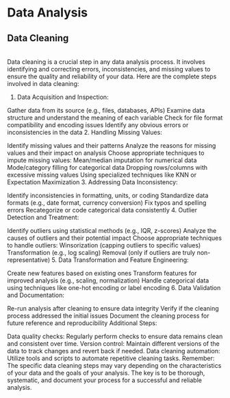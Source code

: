 # Data Analysis

<h2>Data Cleaning</h2>
<br>
Data cleaning is a crucial step in any data analysis process. It involves identifying and correcting errors, inconsistencies, and missing values to ensure the quality and reliability of your data. Here are the complete steps involved in data cleaning:

1. Data Acquisition and Inspection:

Gather data from its source (e.g., files, databases, APIs)
Examine data structure and understand the meaning of each variable
Check for file format compatibility and encoding issues
Identify any obvious errors or inconsistencies in the data
2. Handling Missing Values:

Identify missing values and their patterns
Analyze the reasons for missing values and their impact on analysis
Choose appropriate techniques to impute missing values:
Mean/median imputation for numerical data
Mode/category filling for categorical data
Dropping rows/columns with excessive missing values
Using specialized techniques like KNN or Expectation Maximization
3. Addressing Data Inconsistency:

Identify inconsistencies in formatting, units, or coding
Standardize data formats (e.g., date format, currency conversion)
Fix typos and spelling errors
Recategorize or code categorical data consistently
4. Outlier Detection and Treatment:

Identify outliers using statistical methods (e.g., IQR, z-scores)
Analyze the causes of outliers and their potential impact
Choose appropriate techniques to handle outliers:
Winsorization (capping outliers to specific values)
Transformation (e.g., log scaling)
Removal (only if outliers are truly non-representative)
5. Data Transformation and Feature Engineering:

Create new features based on existing ones
Transform features for improved analysis (e.g., scaling, normalization)
Handle categorical data using techniques like one-hot encoding or label encoding
6. Data Validation and Documentation:

Re-run analysis after cleaning to ensure data integrity
Verify if the cleaning process addressed the initial issues
Document the cleaning process for future reference and reproducibility
Additional Steps:

Data quality checks: Regularly perform checks to ensure data remains clean and consistent over time.
Version control: Maintain different versions of the data to track changes and revert back if needed.
Data cleaning automation: Utilize tools and scripts to automate repetitive cleaning tasks.
Remember: The specific data cleaning steps may vary depending on the characteristics of your data and the goals of your analysis. The key is to be thorough, systematic, and document your process for a successful and reliable analysis.
